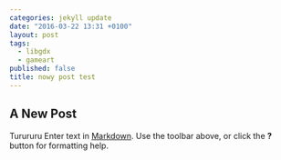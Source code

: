 ```yaml
---
categories: jekyll update
date: "2016-03-22 13:31 +0100"
layout: post
tags: 
  - libgdx
  - gameart
published: false
title: nowy post test
---
```


## A New Post
Turururu
Enter text in [Markdown](http://daringfireball.net/projects/markdown/). Use the toolbar above, or click the **?** button for formatting help.

